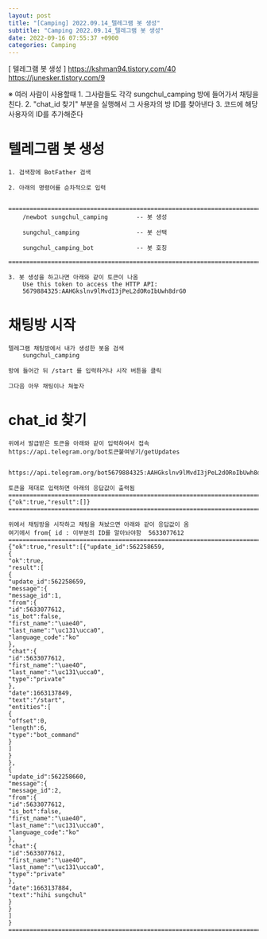 ```yaml
---
layout: post
title: "[Camping] 2022.09.14_텔레그램 봇 생성"
subtitle: "Camping 2022.09.14_텔레그램 봇 생성"
date: 2022-09-16 07:55:37 +0900
categories: Camping
---
```

[ 텔레그램 봇 생성 ]
https://kshman94.tistory.com/40
https://junesker.tistory.com/9


※ 여러 사람이 사용할때
	1. 그사람들도 각각 sungchul_camping 방에 들어가서 채팅을 친다.
	2. "chat_id 찾기" 부분을 실행해서 그 사용자의 방 ID를 찾아낸다
	3. 코드에 해당 사용자의 ID를 추가해준다

# 텔레그램 봇 생성

	1. 검색창에 BotFather 검색

	2. 아래의 명령어를 순차적으로 입력
		
		=================================================================================================================
		/newbot sungchul_camping		-- 봇 생성
		
		sungchul_camping				-- 봇 선택

		sungchul_camping_bot			-- 봇 호칭
		=================================================================================================================
	
	3. 봇 생성을 하고나면 아래와 같이 토큰이 나옴
		Use this token to access the HTTP API:
		5679884325:AAHGkslnv9lMvdI3jPeL2dORoIbUwh8drG0


# 채팅방 시작

	텔레그램 채팅방에서 내가 생성한 봇을 검색
		sungchul_camping
	
	방에 들어간 뒤 /start 를 입력하거나 시작 버튼을 클릭

	그다음 아무 채팅이나 쳐놓자

# chat_id 찾기
	위에서 발급받은 토큰을 아래와 같이 입력하여서 접속
	https://api.telegram.org/bot토큰붙여넣기/getUpdates
		

	https://api.telegram.org/bot5679884325:AAHGkslnv9lMvdI3jPeL2dORoIbUwh8drG0/getUpdates

	토큰을 제대로 입력하면 아래의 응답값이 출력됨
	=================================================================================================================
	{"ok":true,"result":[]}
	=================================================================================================================
	
	위에서 채팅방을 시작하고 채팅을 쳐놨으면 아래와 같이 응답값이 옴
	여기에서 from{ id : 이부분의 ID를 알아놔야함  5633077612
	================================================================================================================={"ok":true,"result":[{"update_id":562258659,
	{
	"ok":true,
	"result":[
	{
	"update_id":562258659,
	"message":{
	"message_id":1,
	"from":{
	"id":5633077612,
	"is_bot":false,
	"first_name":"\uae40",
	"last_name":"\uc131\ucca0",
	"language_code":"ko"
	},
	"chat":{
	"id":5633077612,
	"first_name":"\uae40",
	"last_name":"\uc131\ucca0",
	"type":"private"
	},
	"date":1663137849,
	"text":"/start",
	"entities":[
	{
	"offset":0,
	"length":6,
	"type":"bot_command"
	}
	]
	}
	},
	{
	"update_id":562258660,
	"message":{
	"message_id":2,
	"from":{
	"id":5633077612,
	"is_bot":false,
	"first_name":"\uae40",
	"last_name":"\uc131\ucca0",
	"language_code":"ko"
	},
	"chat":{
	"id":5633077612,
	"first_name":"\uae40",
	"last_name":"\uc131\ucca0",
	"type":"private"
	},
	"date":1663137884,
	"text":"hihi sungchul"
	}
	}
	]
	}
	=================================================================================================================





